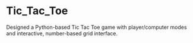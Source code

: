 # Tic_Tac_Toe
Designed a Python-based Tic Tac Toe game with player/computer modes and interactive, number-based grid interface.
